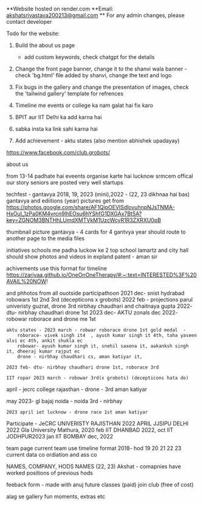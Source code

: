 **Website hosted on render.com 
**Email: akshatsrivastava200213@gmail.com
** For any admin changes, please contact developer  
    
Todo for the website:
1. Build the about us page
    - add custom keywords, check chatgpt for the details
    
2. Change the front page banner, change it to the shanvi wala banner - check 'bg.html' file added by shanvi, change the text and logo 

3. Fix bugs in the gallery and change the presentation of images, check the 'tailwind gallery' template for refrences

4. Timeline me events or college ka nam galat hai fix karo 

5. BPIT aur IIT Delhi ka add karna hai 

6. sabka insta ka link sahi karna hai 

7. Add achievement - aktu states (also mention abhishek upadayay)


https://www.facebook.com/club.grobots/


about us

from 13-14
padhate hai 
eveents organise karte hai 
lucknow srmcem 
offical 
our story 
seniors are posted very well 
startups


techfest - gantavya
2018, 19, 2023 (mini),2022 - (22, 23 dikhnaa hai bas)
gantavya and ediitions (year)
pictures get from 
https://photos.google.com/share/AF1QipOEVlSdlovuhnpNJsTNMA-HxOuI_1zPa0KM4vrcn9lhEOsu6hYShfG1DXGAx7Bt5A?key=ZGNOM3BNTHhLUmdXMTVkM1UzcWcyR1R3ZXRXU0pB

thumbnail picture
gantavya - 
4 cards for 4 gantvya year
should route to another page to the media files


initiatives
schools me padha 
luckow ke 2 top school 
lamartz and city hall
should show photos and videos in expland
patent - aman sir


achivements
use this format for timeline 
https://zariyaa.github.io/OneOnOneTherapy/#:~:text=INTERESTED%3F%20AVAIL%20NOW!

and phhotos from all ouotside participathoon 
    2021 dec- snist hydrabad robowars 1st 2nd 3rd (decepticons x grobots)
    2022 feb - projections parul univeristy guzrat, drone 3rd nirbhay chaudhari and chaitnaya gupta
    2022- dtu- nirbhay chaudhari drone 1st
    2023 dec- AKTU zonals 
        dec 2022- robowar roborace and drone me 1st 
    
    aktu states - 2023 march - robwar roborace drone 1st gold medal  - 
        roborace- vivek singh it4  , ayush kumar singh it 4th, taha yaseen alvi ec 4th, ankit shukla ec
        robowar- ayush kumar singh it, snehil saxena it, aakanksh singh it, dheeraj kumar rajput ec
        drone - nirbhay chaudhari cs, aman katiyar it, 
   
    2023 feb- dtu- nirbhay chaudhari drone 1st, roborace 3rd 
     
    IIT ropar 2023 march - robowar 3rd(x grobots) (decepticons hata do)

   april -  jecrc college rajasthan - drone - 3rd 
   aman katiyar 

   may 2023-  gl bajaj noida - noida 3rd - nirbhay

    2023 april iet lucknow - drone race 1st aman katiyar


Participate - 
JeCRC UNIVERISTY RAJISTHAN 2022 APRIL 
JJSIPU DELHI 2022
Gla University Mathura, 2020 feb
IIT DHANBAD 2022, oct
IIT JODHPUR2023 jan
IIT BOMBAY dec, 2022


team page
current team 
use timeline format 
2018- hod
19
20
21
22
23 current data
co ordiation and ass co 

NAMES, COMPANY, HODS NAMES (22, 23)
Akshat - comapnies have worked
positions of previous hods

feeback form - made with anuj
future classes (paid)
join club (free of cost)

alag se gallery 
fun moments, extras etc 
